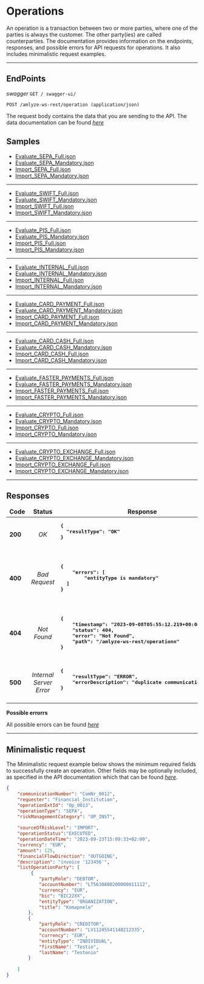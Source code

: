 # Operations

An operation is a transaction between two or more parties, where one of the parties is always the customer. The other party(ies) are called counterparties. The documentation provides information on the endpoints, responses, and possible errors for API requests for operations. It also includes minimalistic request examples.

---

## EndPoints

*swagger*  `GET / swagger-ui/`

`POST /amlyze-ws-rest/operation (application/json)`


The request body contains the data that you are sending to the API. The data documentation can be found [*here*](fields.md)

## Samples

* [Evaluate_SEPA_Full.json](samples/evaluate_SEPA_Full.json)
* [Evaluate_SEPA_Mandatory.json](samples/evaluate_SEPA_Mandatory.json)
* [Import_SEPA_Full.json](samples/import_SEPA_Full.json)
* [Import_SEPA_Mandatory.json](samples/import_SEPA_Mandatory.json)
---
* [Evaluate_SWIFT_Full.json](samples/Evaluate_SWIFT_Full.json)
* [Evaluate_SWIFT_Mandatory.json](samples/Evaluate_SWIFT_Mandatory.json)
* [Import_SWIFT_Full.json](samples/Import_SWIFT_Full.json)
* [Import_SWIFT_Mandatory.json](samples/Import_SWIFT_Mandatory.json)
---
* [Evaluate_PIS_Full.json](samples/Evaluate_PIS_Full.json)
* [Evaluate_PIS_Mandatory.json](samples/Evaluate_PIS_Mandatory.json)
* [Import_PIS_Full.json](samples/Import_PIS_Full.json)
* [Import_PIS_Mandatory.json](samples/Import_PIS_Mandatory.json)
---
* [Evaluate_INTERNAL_Full.json](samples/Evaluate_INTERNAL_Full.json)
* [Evaluate_INTERNAL_Mandatory.json](samples/Evaluate_INTERNAL_Mandatory.json)
* [Import_INTERNAL_Full.json](samples/Import_INTERNAL_Full.json)
* [Import_INTERNAL_Mandatory.json](samples/Import_INTERNAL_Mandatory.json)
---
* [Evaluate_CARD_PAYMENT_Full.json](samples/Evaluate_CARD_PAYMENT_Full.json)
* [Evaluate_CARD_PAYMENT_Mandatory.json](samples/Evaluate_CARD_PAYMENT_Mandatory.json)
* [Import_CARD_PAYMENT_Full.json](samples/Import_CARD_PAYMENT_Full.json)
* [Import_CARD_PAYMENT_Mandatory.json](samples/Import_CARD_PAYMENT_Mandatory.json)
---
* [Evaluate_CARD_CASH_Full.json](samples/Evaluate_CARD_PAYMENT_Full.json)
* [Evaluate_CARD_CASH_Mandatory.json](samples/Evaluate_CARD_CASH_Mandatory.json)
* [Import_CARD_CASH_Full.json](samples/Import_CARD_CASH_Full.json)
* [Import_CARD_CASH_Mandatory.json](samples/Import_CARD_CASH_Mandatory.json)
---
* [Evaluate_FASTER_PAYMENTS_Full.json](samples/Evaluate_FASTER_PAYMENTS_Full.json)
* [Evaluate_FASTER_PAYMENTS_Mandatory.json](samples/Evaluate_FASTER_PAYMENTS_Mandatory.json)
* [Import_FASTER_PAYMENTS_Full.json](samples/Import_FASTER_PAYMENTS_Full.json)
* [Import_FASTER_PAYMENTS_Mandatory.json](samples/Import_FASTER_PAYMENTS_Mandatory.json)
---
* [Evaluate_CRYPTO_Full.json](samples/Evaluate_CRYPTO_Full.json)
* [Evaluate_CRYPTO_Mandatory.json](samples/Evaluate_CRYPTO_Mandatory.json)
* [Import_CRYPTO_Full.json](samples/Import_CRYPTO_Full.json)
* [Import_CRYPTO_Mandatory.json](samples/Import_CRYPTO_Mandatory.json)
---
* [Evaluate_CRYPTO_EXCHANGE_Full.json](samples/Evaluate_CRYPTO_EXCHANGE_Full.json)
* [Evaluate_CRYPTO_EXCHANGE_Mandatory.json](samples/Evaluate_CRYPTO_EXCHANGE_Mandatory.json)
* [Import_CRYPTO_EXCHANGE_Full.json](samples/Import_CRYPTO_EXCHANGE_Full.json)
* [Import_CRYPTO_EXCHANGE_Mandatory.json](samples/Import_CRYPTO_EXCHANGE_Mandatory.json)
---


## Responses

<table>
		<thead>
			<tr>
				<td style="text-align:center"><b>Code<b></td>
				<td style="text-align:center"><b>Status<b></td>
				<td style="text-align:center"><b>Response<b></td>
			</tr>
		</thead>
		<tbody>
			<tr>
				<td><b>200<b></td>
				<td style="text-align:center"><i>OK<i></td>
				<td>
					<pre><b>{
  "resultType": "OK"
}
				</td>
			</tr>
			<tr>
				<td><b>400<b></td>
				<td style="text-align:center"><i>Bad Request<i></td>
				<td> <pre><b>
{
    "errors": [
        "entityType is mandatory"
  ]
}
				</td>
			</tr>
            <tr>
				<td><b>404<b></td>
				<td style="text-align:center"><i>Not Found<i></td>
				<td> <pre><b>
{
    "timestamp": "2023-09-08T05:55:12.219+00:00",
    "status": 404,
    "error": "Not Found",
    "path": "/amlyze-ws-rest/operationn"
}
				</td>
			</tr>
			<tr>
				<td><b>500<b></td>
				<td style="text-align:center"><i>Internal Server Error<i></td>
				<td> <pre><b>{
    "resultType": "ERROR",
    "errorDescription": "duplicate communicationNumber"
}
				</td>
			</tr>
		</tbody>
</table>


**Possible errorrs**

All possible errors can be found [*here*](op_possible_errors.md)  


------

## Minimalistic request

The Minimalistic request example below shows the minimum required fields to successfully create an operation. Other fields may be optionally included, as specified in the API documentation which that can be found [*here*](fields.md).

```json
{
    "communicationNumber": "ComNr_0012",
    "requester": "Financial_Institution",
    "operationExtId": "Op_0013",
    "operationType": "SEPA",
    "riskManagementCategory": "OP_INST",
  
    "sourceOfRiskLevel": "IMPORT",
    "operationStatus":"EXECUTED",
    "operationDateTime": "2023-09-23T15:09:33+02:00",
    "currency": "EUR",
    "amount": 125,
    "financialFlowDirection": "OUTGOING",
    "description": "invoice '123456'",
    "listOperationParty": [
         {
            "partyRole": "DEBTOR",
            "accountNumber": "LT5630800200000011112",
            "currency": "EUR",
            "bic": "BIC22XX",
            "entityType": "ORGANIZATION",
            "title": "Komapnele"
        },
        {
            "partyRole": "CREDITOR",
            "accountNumber": "LV11245541148212335",
            "currency": "EUR",
            "entityType": "INDIVIDUAL",
            "firstName": "Testio",
            "lastName": "Testonio"
        }
       
    ]
}
```
